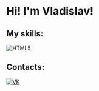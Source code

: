 <div align="left">
  <h1>Hi! I'm Vladislav!</h1>
  <div id="skills">
    <h2>My skills:</h2>
    <img src="https://img.shields.io/badge/HTML5-e34f26?logo=html5&logoColor=ffffff&style=for-the-badge" alt="HTML5">
  </div>
  <div id="contacts">
    <h2>Contacts:</h2>
    <a href="https://vk.com/at_vlad"><img src="https://img.shields.io/badge/ВКОНТАКТЕ-0077ff?logo=vk&style=for-the-badge" alt="VK"></a>

  </div>
</div>  
